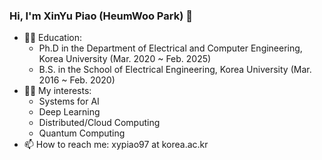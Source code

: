### Hi, I'm XinYu Piao (HeumWoo Park) 👋

- 👨‍🎓 Education:
   - Ph.D in the Department of Electrical and Computer Engineering, Korea University (Mar. 2020 ~ Feb. 2025)
   - B.S. in the School of Electrical Engineering, Korea University (Mar. 2016 ~ Feb. 2020)
- 👨‍💻 My interests:
   - Systems for AI
   - Deep Learning
   - Distributed/Cloud Computing
   - Quantum Computing
- 📫 How to reach me: xypiao97 at korea.ac.kr

<!--
**xypiao97/xypiao97** is a ✨ _special_ ✨ repository because its `README.md` (this file) appears on your GitHub profile.

Here are some ideas to get you started:

- 🔭 I’m currently working on ...
- 🌱 I’m currently learning ...
- 👯 I’m looking to collaborate on ...
- 🤔 I’m looking for help with ...
- 💬 Ask me about ...
- 📫 How to reach me: ...
- 😄 Pronouns: ...
- ⚡ Fun fact: ...
-->
